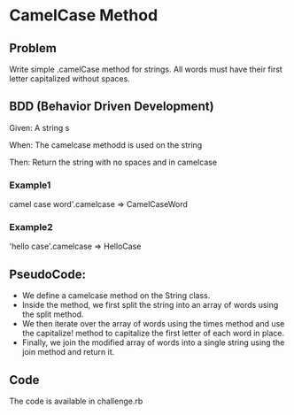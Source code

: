 # CamelCase Method

## Problem
<p>Write simple .camelCase method for strings. All words must have their first letter capitalized without spaces.</p>

## BDD (Behavior Driven Development)

<p>Given: A string s</p>
<p>When: The camelcase methodd is used on the string</p>
<p>Then: Return the string with no spaces and in camelcase</p>

### Example1
camel case word'.camelcase => CamelCaseWord
### Example2
'hello case'.camelcase => HelloCase


## PseudoCode:
-  We define a camelcase method on the String class.
-  Inside the method, we first split the string into an array of words using the split method.
-  We then iterate over the array of words using the times method and use the capitalize! method to capitalize the first letter of each word in place.
-  Finally, we join the modified array of words into a single string using the join method and return it.


## Code
The code is available in challenge.rb
